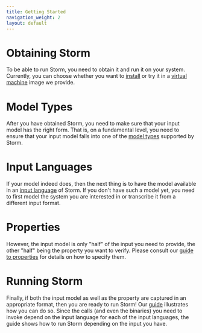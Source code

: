 ```yaml
---
title: Getting Started
navigation_weight: 2
layout: default
---
```


# Obtaining Storm

To be able to run Storm, you need to obtain it and run it on your system. Currently, you can choose whether you want to [install](documentation/installation/installation.html) or try it in a [virtual machine](documentation/vm/vm.html) image we provide.

# Model Types

After you have obtained Storm, you need to make sure that your input model has the right form. That is, on a fundamental level, you need to ensure that your input model falls into one of the [model types](documentation/usage/models.html) supported by Storm.

# Input Languages

If your model indeed does, then the next thing is to have the model available in an [input language](documentation/usage/languages.html) of Storm. If you don't have such a model yet, you need to first model the system you are interested in or transcribe it from a different input format.

# Properties

However, the input model is only "half" of the input you need to provide, the other "half" being the property you want to verify. Please consult our [guide to properties](documentation/usage/properties.html) for details on how to specify them.

# Running Storm

Finally, if both the input model as well as the property are captured in an appropriate format, then you are ready to run Storm! Our [guide](documentation/usage/running-storm.html) illustrates how you can do so. Since the calls (and even the binaries) you need to invoke depend on the input language for each of the input languages, the guide shows how to run Storm depending on the input you have.
